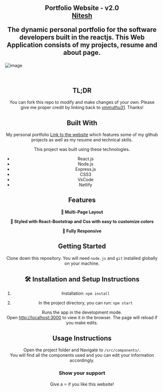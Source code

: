 <h2 align="center">
  Portfolio Website - v2.0<br/>
  <a href="https://www.linkedin.com/in/nitesh-lanjewar-688367234/" target="_blank">Nitesh</a>
  <p>The dynamic personal portfolio for the software developers built in the reactjs. This Web Application consists of my projects, resume and about page.</p>
</h2>

![image](https://user-images.githubusercontent.com/88650559/183739567-4bd4abfe-5871-4cfd-b8b2-dadd22186284.png)

<br/>

<center>

## TL;DR

You can fork this repo to modify and make changes of your own. Please give me proper credit by linking back to [vmmuthu31](https://github.com/vmmuthu31). Thanks!

## Built With

My personal portfolio <a href="https://vm-portfolio3.netlify.app/" target="_blank">Link to the website</a> which features some of my github projects as well as my resume and technical skills.<br/>

This project was built using these technologies.

- React.js
- Node.js
- Express.js
- CSS3
- VsCode
- Netlify

## Features

**📖 Multi-Page Layout**

**🎨 Styled with React-Bootstrap and Css with easy to customize colors**

**📱 Fully Responsive**

## Getting Started

Clone down this repository. You will need `node.js` and `git` installed globally on your machine.

## 🛠 Installation and Setup Instructions

1. Installation: `npm install`

2. In the project directory, you can run: `npm start`

Runs the app in the development mode.\
Open [http://localhost:3000](http://localhost:3000) to view it in the browser.
The page will reload if you make edits.

## Usage Instructions

Open the project folder and Navigate to `/src/components/`. <br/>
You will find all the components used and you can edit your information accordingly.

### Show your support

Give a ⭐ if you like this website!
